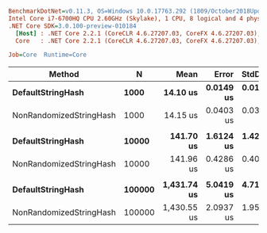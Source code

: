 ``` ini

BenchmarkDotNet=v0.11.3, OS=Windows 10.0.17763.292 (1809/October2018Update/Redstone5)
Intel Core i7-6700HQ CPU 2.60GHz (Skylake), 1 CPU, 8 logical and 4 physical cores
.NET Core SDK=3.0.100-preview-010184
  [Host] : .NET Core 2.2.1 (CoreCLR 4.6.27207.03, CoreFX 4.6.27207.03), 64bit RyuJIT
  Core   : .NET Core 2.2.1 (CoreCLR 4.6.27207.03, CoreFX 4.6.27207.03), 64bit RyuJIT

Job=Core  Runtime=Core  

```
|                  Method |      N |        Mean |     Error |    StdDev | Ratio |
|------------------------ |------- |------------:|----------:|----------:|------:|
|       **DefaultStringHash** |   **1000** |    **14.10 us** | **0.0149 us** | **0.0125 us** |  **1.00** |
| NonRandomizedStringHash |   1000 |    14.15 us | 0.0403 us | 0.0377 us |  1.00 |
|                         |        |             |           |           |       |
|       **DefaultStringHash** |  **10000** |   **141.70 us** | **1.6124 us** | **1.4293 us** |  **1.00** |
| NonRandomizedStringHash |  10000 |   141.96 us | 0.4286 us | 0.4009 us |  1.00 |
|                         |        |             |           |           |       |
|       **DefaultStringHash** | **100000** | **1,431.74 us** | **5.0419 us** | **4.7162 us** |  **1.00** |
| NonRandomizedStringHash | 100000 | 1,430.55 us | 2.0937 us | 1.9585 us |  1.00 |
